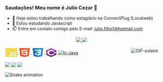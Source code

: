 ### Saudações! Meu nome é Julio Cezar 👋

- 🔭 Hoje estou trabalhando como estagiário na ConnectPlug (Localweb)
- 🌱 Estou estudando Javascript
- 📫 Entre em contato comigo pelo E-mail: julio.filho1@hotmail.com		

<!-- Git stats -->
<div align="center">
  <a href="https://github.com/Jcezar-js">
  <img height="180em" src="https://github-readme-stats.vercel.app/api?username=Jcezar-js&show_icons=true&theme=tokyonight&include_all_commits=true&count_private=true"/>
  <img height="180em" src="https://github-readme-stats.vercel.app/api/top-langs/?username=Jcezar-js&layout=compact&langs_count=7&theme=tokyonight"/>
</div>
	
<!-- Icons languages -->
<div style="display: inline_block"><br>
  <img align="center" alt="Ic-Js" height="30" width="40" src="https://raw.githubusercontent.com/devicons/devicon/master/icons/javascript/javascript-plain.svg">
  <img align="center" alt="Ic-HTML" height="30" width="40" src="https://raw.githubusercontent.com/devicons/devicon/master/icons/html5/html5-original.svg">
  <img align="center" alt="Ic-CSS" height="30" width="40" src="https://raw.githubusercontent.com/devicons/devicon/master/icons/css3/css3-original.svg">
  <img align="center" alt="Ic-Csharp" height="30" width="40" src="https://raw.githubusercontent.com/devicons/devicon/master/icons/csharp/csharp-original.svg">
	<img align="center" alt="Ic-Java" height="30" width="40" src="https://cdn.jsdelivr.net/gh/devicons/devicon/icons/java/java-original.svg">
	<img align="right" alt="GIF-solaire" src="https://i.pinimg.com/originals/c0/d3/8c/c0d38c518fdbf6012e0475bb7a0598a5.gif">
</div>
	<br>
	
<!--Social -->
<div> 
		<a href="https://www.instagram.com/juliocezar_siq/?utm_medium=copy_link" target="_blank"><img src="https://img.shields.io/badge/-Instagram-%23E4405F?style=for-the-badge&logo=instagram&logoColor=white" target="_blank"></a>
		<a href = "mailto:julio.filho1@hotmail.com"><img src="https://img.shields.io/badge/Microsoft_Outlook-0078D4?style=for-the-badge&logo=microsoft-outlook&logoColor=white" target="_blank"></a>
	 <a href="https://wa.me/55041987998471?text=Olá%20Julio!%20" target="_blank"><img src="https://img.shields.io/badge/WhatsApp-25D366?style=for-the-badge&logo=whatsapp&logoColor=white" target="_blank"></a> 
  <a href="https://www.linkedin.com/in/julio-cezar-siqueira-filho-51b963172/" target="_blank"></a> 
	 
![Snake animation](https://github.com/Jcezar-js/Jcezar-js/blob/output/github-contribution-grid-snake.svg)
</div>
